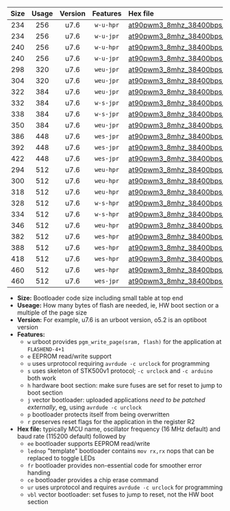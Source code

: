 |Size|Usage|Version|Features|Hex file|
|:-:|:-:|:-:|:-:|:--|
|234|256|u7.6|`w-u-hpr`|[at90pwm3_8mhz_38400bps_ur.hex](https://raw.githubusercontent.com/stefanrueger/urboot/main//at90pwm3_8mhz_38400bps_ur.hex)|
|234|256|u7.6|`w-u-jpr`|[at90pwm3_8mhz_38400bps_ur_vbl.hex](https://raw.githubusercontent.com/stefanrueger/urboot/main//at90pwm3_8mhz_38400bps_ur_vbl.hex)|
|240|256|u7.6|`w-u-hpr`|[at90pwm3_8mhz_38400bps_lednop_ur.hex](https://raw.githubusercontent.com/stefanrueger/urboot/main//at90pwm3_8mhz_38400bps_lednop_ur.hex)|
|240|256|u7.6|`w-u-jpr`|[at90pwm3_8mhz_38400bps_lednop_ur_vbl.hex](https://raw.githubusercontent.com/stefanrueger/urboot/main//at90pwm3_8mhz_38400bps_lednop_ur_vbl.hex)|
|298|320|u7.6|`weu-jpr`|[at90pwm3_8mhz_38400bps_ee_ur_vbl.hex](https://raw.githubusercontent.com/stefanrueger/urboot/main//at90pwm3_8mhz_38400bps_ee_ur_vbl.hex)|
|304|320|u7.6|`weu-jpr`|[at90pwm3_8mhz_38400bps_ee_lednop_ur_vbl.hex](https://raw.githubusercontent.com/stefanrueger/urboot/main//at90pwm3_8mhz_38400bps_ee_lednop_ur_vbl.hex)|
|322|384|u7.6|`weu-jpr`|[at90pwm3_8mhz_38400bps_ee_lednop_fr_ur_vbl.hex](https://raw.githubusercontent.com/stefanrueger/urboot/main//at90pwm3_8mhz_38400bps_ee_lednop_fr_ur_vbl.hex)|
|332|384|u7.6|`w-s-jpr`|[at90pwm3_8mhz_38400bps_vbl.hex](https://raw.githubusercontent.com/stefanrueger/urboot/main//at90pwm3_8mhz_38400bps_vbl.hex)|
|338|384|u7.6|`w-s-jpr`|[at90pwm3_8mhz_38400bps_lednop_vbl.hex](https://raw.githubusercontent.com/stefanrueger/urboot/main//at90pwm3_8mhz_38400bps_lednop_vbl.hex)|
|350|384|u7.6|`weu-jpr`|[at90pwm3_8mhz_38400bps_ee_lednop_fr_ce_ur_vbl.hex](https://raw.githubusercontent.com/stefanrueger/urboot/main//at90pwm3_8mhz_38400bps_ee_lednop_fr_ce_ur_vbl.hex)|
|386|448|u7.6|`wes-jpr`|[at90pwm3_8mhz_38400bps_ee_vbl.hex](https://raw.githubusercontent.com/stefanrueger/urboot/main//at90pwm3_8mhz_38400bps_ee_vbl.hex)|
|392|448|u7.6|`wes-jpr`|[at90pwm3_8mhz_38400bps_ee_lednop_vbl.hex](https://raw.githubusercontent.com/stefanrueger/urboot/main//at90pwm3_8mhz_38400bps_ee_lednop_vbl.hex)|
|422|448|u7.6|`wes-jpr`|[at90pwm3_8mhz_38400bps_ee_lednop_fr_vbl.hex](https://raw.githubusercontent.com/stefanrueger/urboot/main//at90pwm3_8mhz_38400bps_ee_lednop_fr_vbl.hex)|
|294|512|u7.6|`weu-hpr`|[at90pwm3_8mhz_38400bps_ee_ur.hex](https://raw.githubusercontent.com/stefanrueger/urboot/main//at90pwm3_8mhz_38400bps_ee_ur.hex)|
|300|512|u7.6|`weu-hpr`|[at90pwm3_8mhz_38400bps_ee_lednop_ur.hex](https://raw.githubusercontent.com/stefanrueger/urboot/main//at90pwm3_8mhz_38400bps_ee_lednop_ur.hex)|
|318|512|u7.6|`weu-hpr`|[at90pwm3_8mhz_38400bps_ee_lednop_fr_ur.hex](https://raw.githubusercontent.com/stefanrueger/urboot/main//at90pwm3_8mhz_38400bps_ee_lednop_fr_ur.hex)|
|328|512|u7.6|`w-s-hpr`|[at90pwm3_8mhz_38400bps.hex](https://raw.githubusercontent.com/stefanrueger/urboot/main//at90pwm3_8mhz_38400bps.hex)|
|334|512|u7.6|`w-s-hpr`|[at90pwm3_8mhz_38400bps_lednop.hex](https://raw.githubusercontent.com/stefanrueger/urboot/main//at90pwm3_8mhz_38400bps_lednop.hex)|
|346|512|u7.6|`weu-hpr`|[at90pwm3_8mhz_38400bps_ee_lednop_fr_ce_ur.hex](https://raw.githubusercontent.com/stefanrueger/urboot/main//at90pwm3_8mhz_38400bps_ee_lednop_fr_ce_ur.hex)|
|382|512|u7.6|`wes-hpr`|[at90pwm3_8mhz_38400bps_ee.hex](https://raw.githubusercontent.com/stefanrueger/urboot/main//at90pwm3_8mhz_38400bps_ee.hex)|
|388|512|u7.6|`wes-hpr`|[at90pwm3_8mhz_38400bps_ee_lednop.hex](https://raw.githubusercontent.com/stefanrueger/urboot/main//at90pwm3_8mhz_38400bps_ee_lednop.hex)|
|418|512|u7.6|`wes-hpr`|[at90pwm3_8mhz_38400bps_ee_lednop_fr.hex](https://raw.githubusercontent.com/stefanrueger/urboot/main//at90pwm3_8mhz_38400bps_ee_lednop_fr.hex)|
|460|512|u7.6|`wes-hpr`|[at90pwm3_8mhz_38400bps_ee_lednop_fr_ce.hex](https://raw.githubusercontent.com/stefanrueger/urboot/main//at90pwm3_8mhz_38400bps_ee_lednop_fr_ce.hex)|
|460|512|u7.6|`wes-jpr`|[at90pwm3_8mhz_38400bps_ee_lednop_fr_ce_vbl.hex](https://raw.githubusercontent.com/stefanrueger/urboot/main//at90pwm3_8mhz_38400bps_ee_lednop_fr_ce_vbl.hex)|

- **Size:** Bootloader code size including small table at top end
- **Useage:** How many bytes of flash are needed, ie, HW boot section or a multiple of the page size
- **Version:** For example, u7.6 is an urboot version, o5.2 is an optiboot version
- **Features:**
  + `w` urboot provides `pgm_write_page(sram, flash)` for the application at `FLASHEND-4+1`
  + `e` EEPROM read/write support
  + `u` uses urprotocol requiring `avrdude -c urclock` for programming
  + `s` uses skeleton of STK500v1 protocol; `-c urclock` and `-c arduino` both work
  + `h` hardware boot section: make sure fuses are set for reset to jump to boot section
  + `j` vector bootloader: uploaded applications *need to be patched externally*, eg, using `avrdude -c urclock`
  + `p` bootloader protects itself from being overwritten
  + `r` preserves reset flags for the application in the register R2
- **Hex file:** typically MCU name, oscillator frequency (16 MHz default) and baud rate (115200 default) followed by
  + `ee` bootloader supports EEPROM read/write
  + `lednop` "template" bootloader contains `mov rx,rx` nops that can be replaced to toggle LEDs
  + `fr` bootloader provides non-essential code for smoother error handing
  + `ce` bootloader provides a chip erase command
  + `ur` uses urprotocol and requires `avrdude -c urclock` for programming
  + `vbl` vector bootloader: set fuses to jump to reset, not the HW boot section
